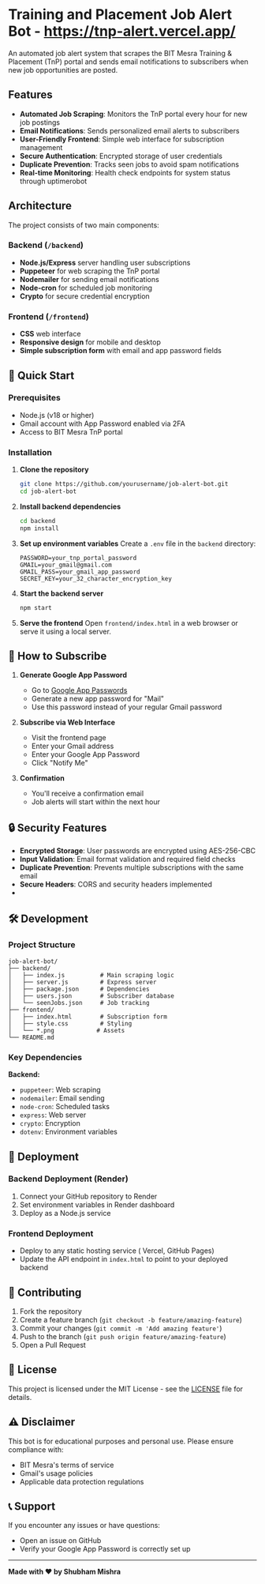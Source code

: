 #  Training and Placement Job Alert Bot - https://tnp-alert.vercel.app/

An automated job alert system that scrapes the BIT Mesra Training & Placement (TnP) portal and sends email notifications to subscribers when new job opportunities are posted.

## Features

- **Automated Job Scraping**: Monitors the TnP portal every hour for new job postings
- **Email Notifications**: Sends personalized email alerts to subscribers
- **User-Friendly Frontend**: Simple web interface for subscription management
- **Secure Authentication**: Encrypted storage of user credentials
- **Duplicate Prevention**: Tracks seen jobs to avoid spam notifications
- **Real-time Monitoring**: Health check endpoints for system status through uptimerobot

## Architecture

The project consists of two main components:

### Backend (`/backend`)
- **Node.js/Express** server handling user subscriptions
- **Puppeteer** for web scraping the TnP portal
- **Nodemailer** for sending email notifications
- **Node-cron** for scheduled job monitoring
- **Crypto** for secure credential encryption

### Frontend (`/frontend`)
- **CSS** web interface 
- **Responsive design** for mobile and desktop
- **Simple subscription form** with email and app password fields

## 🚀 Quick Start

### Prerequisites

- Node.js (v18 or higher)
- Gmail account with App Password enabled via 2FA
- Access to BIT Mesra TnP portal

### Installation

1. **Clone the repository**
   ```bash
   git clone https://github.com/yourusername/job-alert-bot.git
   cd job-alert-bot
   ```

2. **Install backend dependencies**
   ```bash
   cd backend
   npm install
   ```

3. **Set up environment variables**
   Create a `.env` file in the `backend` directory:
   ```env
   PASSWORD=your_tnp_portal_password
   GMAIL=your_gmail@gmail.com
   GMAIL_PASS=your_gmail_app_password
   SECRET_KEY=your_32_character_encryption_key
   ```

4. **Start the backend server**
   ```bash
   npm start
   ```

5. **Serve the frontend**
   Open `frontend/index.html` in a web browser or serve it using a local server.

## 📧 How to Subscribe

1. **Generate Google App Password**
   - Go to [Google App Passwords](https://myaccount.google.com/apppasswords)
   - Generate a new app password for "Mail"
   - Use this password instead of your regular Gmail password

2. **Subscribe via Web Interface**
   - Visit the frontend page
   - Enter your Gmail address
   - Enter your Google App Password
   - Click "Notify Me"

3. **Confirmation**
   - You'll receive a confirmation email
   - Job alerts will start within the next hour

## 🔒 Security Features

- **Encrypted Storage**: User passwords are encrypted using AES-256-CBC
- **Input Validation**: Email format validation and required field checks
- **Duplicate Prevention**: Prevents multiple subscriptions with the same email
- **Secure Headers**: CORS and security headers implemented
- 

## 🛠️ Development

### Project Structure
```
job-alert-bot/
├── backend/
│   ├── index.js          # Main scraping logic
│   ├── server.js         # Express server
│   ├── package.json      # Dependencies
│   ├── users.json        # Subscriber database
│   └── seenJobs.json     # Job tracking
├── frontend/
│   ├── index.html        # Subscription form
│   ├── style.css         # Styling
│   └── *.png            # Assets
└── README.md
```

### Key Dependencies

**Backend:**
- `puppeteer`: Web scraping
- `nodemailer`: Email sending
- `node-cron`: Scheduled tasks
- `express`: Web server
- `crypto`: Encryption
- `dotenv`: Environment variables

## 🚀 Deployment

### Backend Deployment (Render)
1. Connect your GitHub repository to Render
2. Set environment variables in Render dashboard
3. Deploy as a Node.js service

### Frontend Deployment
- Deploy to any static hosting service ( Vercel, GitHub Pages)
- Update the API endpoint in `index.html` to point to your deployed backend

## 🤝 Contributing

1. Fork the repository
2. Create a feature branch (`git checkout -b feature/amazing-feature`)
3. Commit your changes (`git commit -m 'Add amazing feature'`)
4. Push to the branch (`git push origin feature/amazing-feature`)
5. Open a Pull Request

## 📝 License

This project is licensed under the MIT License - see the [LICENSE](LICENSE) file for details.

## ⚠️ Disclaimer

This bot is for educational purposes and personal use. Please ensure compliance with:
- BIT Mesra's terms of service
- Gmail's usage policies
- Applicable data protection regulations

## 📞 Support

If you encounter any issues or have questions:
- Open an issue on GitHub
- Verify your Google App Password is correctly set up

---

**Made with ❤️ by Shubham Mishra**

